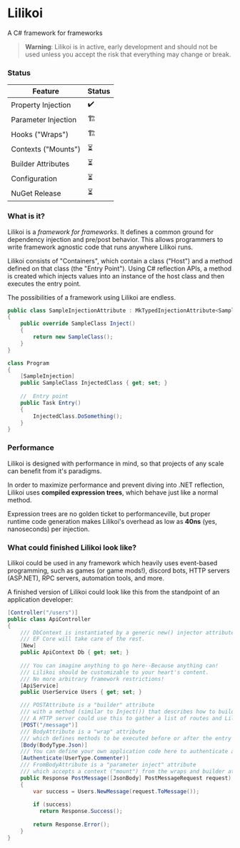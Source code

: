 # Lilikoi
A C# framework for frameworks

> **Warning**: Lilikoi is in active, early development and should not be used unless you accept the risk that everything may change or break.

### Status

| Feature | Status |
| ------- | ------ |
| Property Injection | ✔️ |
| Parameter Injection | 🏗️ |
| Hooks ("Wraps") | 🏗️ |
| Contexts ("Mounts") | ⏳ |
| Builder Attributes | ⏳ |
| Configuration | ⏳ |
| NuGet Release | ⏳ |

### What is it?

Lilikoi is a *framework for frameworks*. 
It defines a common ground for dependency injection and pre/post behavior.
This allows programmers to write framework agnostic code that runs anywhere Lilikoi runs.

Lilikoi consists of "Containers", which contain a class ("Host") and a method defined on that class (the "Entry Point").
Using C# reflection APIs, a method is created which injects values into an instance of the host class and then executes the entry point.

The possibilities of a framework using Lilikoi are endless. 

```cs
public class SampleInjectionAttribute : MkTypedInjectionAttribute<SampleClass>
{
	public override SampleClass Inject()
	{
		return new SampleClass();
	}
}
```
```cs
class Program
{
    [SampleInjection]
    public SampleClass InjectedClass { get; set; }
  
    //  Entry point
    public Task Entry()
    {
        InjectedClass.DoSomething();
    }
}
```

### Performance

Lilikoi is designed with performance in mind, so that projects of any scale can benefit from it's paradigms.

In order to maximize performance and prevent diving into .NET reflection, Lilikoi uses **compiled expression trees**,
which behave just like a normal method.

Expression trees are no golden ticket to performanceville, 
but proper runtime code generation makes Lilikoi's overhead as low as **40ns** 
(yes, nanoseconds) per injection.

### What could finished Lilikoi look like?

Lilikoi could be used in any framework which heavily uses event-based programming,
such as games (or game mods!), discord bots, HTTP servers (ASP.NET), 
RPC servers, automation tools, and more. 

A finished version of Lilikoi could look like this from the standpoint of an application developer:

```cs
[Controller("/users")]
public class ApiController
{
    /// DbContext is instantiated by a generic new() injector attribute
    /// EF Core will take care of the rest.
    [New]
    public ApiContext Db { get; set; }
    
    /// You can imagine anything to go here--Because anything can!
    /// Lilikoi should be customizable to your heart's content.
    /// No more arbitrary framework restrictions!
    [ApiService]
    public UserService Users { get; set; }

    /// POSTAttribute is a "builder" attribute
    /// with a method (similar to Inject()) that describes how to build the container to Lilikoi.
    /// A HTTP server could use this to gather a list of routes and Lilikoi containers associated with them!
    [POST("/message")]
    /// BodyAttribute is a "wrap" attribute
    /// which defines methods to be executed before or after the entry point (in this case, parsing the body)
    [Body(BodyType.Json)]
    /// You can define your own application code here to authenticate and authorize the users.
    [Authenticate(UserType.Commenter)]
    /// FromBodyAttribute is a "parameter inject" attribute
    /// which accepts a context ("mount") from the wraps and builder attributes to provide additional parameters and abstractions.
    public Response PostMessage([JsonBody] PostMessageRequest request)
    {
        var success = Users.NewMessage(request.ToMessage());
        
        if (success)
          return Response.Success();
          
        return Response.Error();
    }
}
```
